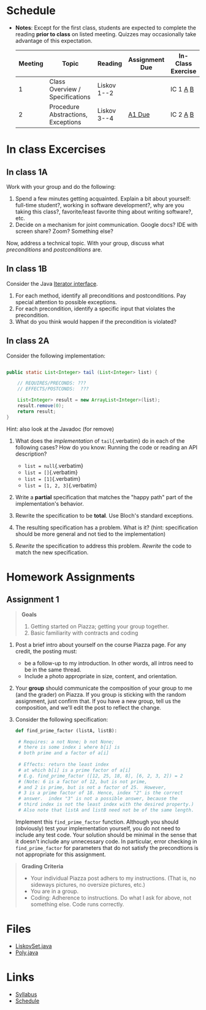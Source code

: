 # Schedule

-   **Notes**: Except for the first class, students are expected to
    complete the reading **prior to class** on listed meeting. Quizzes
    may occasionally take advantage of this expectation. 

    | Meeting | Topic                              | Reading     | Assignment Due          | In-Class Exercise                        |
    |---------|------------------------------------|-------------|-------------------------|------------------------------------------|
    | 1       | Class Overview / Specifications    | Liskov 1--2 |                         | IC 1 [A](#in-class-1a) [B](#in-class-1b) |
    | 2       | Procedure Abstractions, Exceptions | Liskov 3--4 | [A1 Due](#assignment-1) | IC 2 [A](#in-class-2a) [B](#in-class-2b) |


# In class Excercises

## In class 1A

Work with your group and do the following:

1.  Spend a few minutes getting acquainted. Explain a bit about
    yourself: full-time student?, working in software development?, why
    are you taking this class?, favorite/least favorite thing about
    writing software?, etc.
2.  Decide on a mechanism for joint communication. Google docs? IDE with
    screen share? Zoom? Something else?

Now, address a technical topic. With your group, discuss what
*preconditions* and *postconditions* are.

## In class 1B

Consider the Java [Iterator
interface](https://docs.oracle.com/javase/8/docs/api/java/util/Iterator.html).

1.  For each method, identify all preconditions and postconditions. Pay
    special attention to possible exceptions.
2.  For each precondition, identify a specific input that violates the
    precondition.
3.  What do you think would happen if the precondition is violated?

## In class 2A

Consider the following implementation:

``` java

public static List<Integer> tail (List<Integer> list) {

    // REQUIRES/PRECONDS: ???
    // EFFECTS/POSTCONDS:  ???

    List<Integer> result = new ArrayList<Integer>(list);
    result.remove(0);
    return result;
}
```

Hint: also look at the Javadoc (for remove)

1.  What does the *implementation* of `tail`{.verbatim} do in each of
    the following cases? How do you know: Running the code or reading an
    API description?

    -   `list = null`{.verbatim}
    -   `list = []`{.verbatim}
    -   `list = [1]`{.verbatim}
    -   `list = [1, 2, 3]`{.verbatim}

2.  Write a **partial** specification that matches the "happy path"
    part of the implementation's behavior.

3.  Rewrite the specification to be **total**. Use Bloch's standard
    exceptions.

4.  The resulting specification has a problem. What is it? (hint:
    specification should be more general and not tied to the
    implementation)

5.  *Rewrite* the specification to address this problem. *Rewrite* the
    code to match the new specification.

<!-- ## In class 2B -->

<!-- **Goal**: Understanding Contracts -->

<!-- Consider the 3 methods `hasNext`{.verbatim} , `next`{.verbatim}, and -->
<!-- `remove`{.verbatim} in the Java -->
<!-- [Iterator](https://docs.oracle.com/javase/7/docs/api/java/util/Iterator.html) -->
<!-- interface: -->

<!-- -   For each method, identify all preconditions and postconditions. -->
<!-- -   For each precondition, identify a specific input that violates the -->
<!--     precondition. -->
<!-- -   For each postcondition, identify an input specific to that -->
<!--     postcondition. -->

<!-- ## In class 3A -->

<!-- Consider a simple generic `Queue`{.verbatim} implementation. -->

<!-- ``` java -->

<!-- public class Queue <E> { -->

<!--     private List<E> elements; -->
<!--     private int size; -->

<!--     public Queue() { -->
<!--         this.elements = new ArrayList<E>(); -->
<!--         this.size = 0; -->
<!--     } -->

<!--     public void enQueue (E e) { -->
<!--         elements.add(e); -->
<!--         size++; -->
<!--     } -->

<!--     public E deQueue () { -->
<!--         if (size == 0) throw new IllegalStateException("Queue.deQueue"); -->
<!--         E result = elements.get(0); -->
<!--         elements.remove(0); -->
<!--         size--; -->
<!--         return result; -->
<!--     } -->

<!--     public boolean isEmpty() { -->
<!--         return size == 0; -->
<!--     } -->
<!-- } -->

<!-- ``` -->

<!-- 1.  Rewrite `Queue`{.verbatim} to be **immutable**. Keep the -->
<!--     representation variables `elements`{.verbatim} and -->
<!--     `size`{.verbatim}. -->
<!-- 2.  Do the right thing with `enQueue()`{.verbatim}. -->
<!-- 3.  Do the right thing with `deQueue()`{.verbatim}. -->

<!-- ## In class 3B -->

<!-- Consider Liskov's Poly example, where an abstract Poly is defined as -->
<!-- $c_0 + c_1x + c_2x^2 + \dots$, and is implemented with two variables: -->

<!-- ``` java -->
<!-- private int deg; -->
<!-- private int[] trms; -->
<!-- ``` -->

<!-- ``` text -->
<!-- Fill in example values that are mapped by the abstraction function. -->
<!-- Abstract Poly State: -->
<!-- What is a "state"? -->



<!-- AF -->
<!-- /|\ -->
<!-- | -->
<!-- | -->
<!-- | -->
<!-- |---------------------------------------------------------- -->
<!-- | -->
<!-- | -->
<!-- | -->
<!-- | -->






<!-- Representation State: (deg, trms) -->
<!-- ``` -->

<!-- 1.  Identify representation states that should not be mapped. -->
<!-- 2.  Try to capture these states with a rule (that is, a rep-invariant). -->
<!-- 3.  Devise a representation that is suitable for a mutable version of -->
<!--     Poly. -->
<!-- 4.  Develop a rep-invariant for that representation. -->

<!-- ## In class 4 -->

<!-- ``` java -->
<!-- // {N >= 0}   # P -->
<!-- i = 0; -->
<!-- while (i < N){ -->
<!--     i = i + 1; -->
<!-- } -->

<!-- //{i == N}  # Q -->
<!-- ``` -->

<!-- -   Identify the loop invariants for the loop in this program -->
<!-- -   Use a sufficiently strong invariant to prove the program is correct -->
<!-- -   Attemp to prove the program using an insufficiently strong -->
<!--     invariant, describe what happens and why. -->

<!-- ## In class 5A -->

<!-- Consider Liskov's immutable `Poly`{.verbatim} example, where an -->
<!-- abstract `Poly`{.verbatim} is defined as $c_0 + c_1x + c_2x^2 + \dots$, -->
<!-- and is implemented with one variable: -->

<!-- ``` java -->
<!-- private Map<Integer, Integer> map; -->
<!-- ``` -->

<!-- Fill in example values that are mapped by the abstraction function. -->

<!-- ``` text -->

<!-- Abstract State: Poly -->

<!-- AF -->
<!-- /|\ -->
<!-- | -->
<!-- | -->
<!-- | -->
<!-- |---------------------------------------------------------- -->
<!-- | -->
<!-- | -->
<!-- | -->
<!-- | -->



<!-- Representation State: map -->

<!-- ``` -->

<!-- 1.  Identify representation states that should not be mapped. -->
<!-- 2.  Try to capture these states with a rule (that is, a rep-invariant). -->
<!-- 3.  Consider implementing the `degree()`{.verbatim} method. What code -->
<!--     would do the job? What more specific type of map would make the -->
<!--     implementation simpler? -->

<!-- ## In class 5B -->

<!-- Consider the code: -->

<!-- ``` java -->

<!-- public class Members { -->
<!--     // Members is a mutable record of organization membership -->
<!--     // AF: Collect the list as a set -->
<!--     // rep-inv1: members != null -->
<!--     // rep-inv2: members != null && no duplicates in members -->
<!--     // for simplicity, assume null can be a member... -->

<!--     List<Person> members;   // the representation -->

<!--     //  Post: person becomes a member -->
<!--     public void join (Person person) { members.add   (person);} -->

<!--     //  Post: person is no longer a member -->
<!--     public void leave(Person person) { members.remove(person);} -->

<!-- ``` -->

<!-- 1.  Analyze these 4 questions for rep-inv 1. -->
<!--     1.  Does `join()`{.verbatim} maintain rep-inv? -->
<!--     2.  Does `join()`{.verbatim} satisfy contract? -->
<!--     3.  Does `leave()`{.verbatim} maintain rep-inv? -->
<!--     4.  Does `leave()`{.verbatim} satisfy contract? -->
<!-- 2.  Repeat for rep-inv 2. -->
<!-- 3.  Recode `join()`{.verbatim} to make the verification go through. -->
<!--     Which rep-invariant do you use? -->
<!-- 4.  Recode `leave()`{.verbatim} to make the verification go through. -->
<!--     Which rep-invariant do you use? -->

<!-- ## In class 6A -->

<!-- Consider the Java `Iterator<E>`{.verbatim} interface: -->

<!-- ``` java -->
<!-- public boolean hasNext(); -->
<!-- public E next() throws NoSuchElementException -->
<!--                        public void remove() throws IllegalStateException -->
<!-- ``` -->

<!-- 1.  What is the abstract state of an iterator without the -->
<!--     `remove()`{.verbatim} method? -->
<!-- 2.  Work through an example iterating over a list of strings: -->
<!--     `["bat", "cat", "dog"]`{.verbatim} -->
<!-- 3.  What is the abstract state of an iterator with a -->
<!--     `previous()`{.verbatim} method? -->
<!-- 4.  What is the abstract state of an iterator with the -->
<!--     `remove()`{.verbatim} method? -->

<!-- ## In class 6B -->

<!-- Consider the example in Bloch's Item 50 (3rd Edition): -->

<!-- ``` java -->

<!-- // Broken “immutable” time period class -->
<!-- public final class Period {               // Question 3 -->
<!--     private final Date start; -->
<!--     private final Date end; -->

<!--     /** -->
<!--      * @param start the beginning of the period -->
<!--      * @param end the end of the period; must not precede start -->
<!--      * @throws IAE if start is after end -->
<!--      * @throws NPE if start or end null -->
<!--      */ -->

<!--     public Period (Date start, Date end) { -->
<!--         if (start.compareTo(end) > 0) throw new IAE(); -->
<!--         this.start = start; this.end = end;  // Question 1 -->
<!--     } -->
<!--     public Date start() { return start;}    // Question 2 -->
<!--     public Date end()   { return end;}      // Question 2 -->
<!-- } -->
<!-- ``` -->

<!-- 1.  Write code that shows the problem the line marked // Question 1. -->

<!-- 2.  Write code that shows the problem the lines marked // Question 2. -->

<!-- 3.  Suppose that the class declaration were: -->

<!--     ``` java -->
<!--     public class Period { // Question 3 -->
<!--     ``` -->

<!--     -   Write code that shows the problem. -->

<!-- 4.  Bloch fixes the constructor as follows: -->

<!--     ``` java -->
<!--     public Period (Date start, Date end) { -->
<!--         this.start = new Date(start.getTime());  // Defensive copy -->
<!--         this.end   = new Date(end.getTime());    // Defensive copy -->

<!--         if (this.start.compareTo(end) > 0) throw new IAE(); -->
<!--     ``` -->

<!--     1.  Bloch states that `clone()`{.verbatim} would be inappropriate -->
<!--         for copying the dates. Write code that shows the problem. -->
<!--     2.  Bloch defers the exception check until the end, which seems to -->
<!--         violate normal practice. What's the problem with checking -->
<!--         early? -->

<!-- ## In class 7A -->

<!-- **Goal**: Understanding dynamic dispatching -->

<!-- Consider Liskov's `MaxIntSet`{.verbatim} example with explict -->
<!-- `repOk()`{.verbatim} calls: (Really, we'd need assertions on these -->
<!-- calls...) -->

<!-- ``` java -->

<!-- public class IntSet { -->
<!--     public void insert(int x) {...; repOk();} -->
<!--     public void remove(int x) {...; repOk();} -->
<!--     public boolean repOk() {...} -->
<!-- } -->
<!-- public class MaxIntSet extends IntSet { -->
<!--     public void insert(int x) {...; super.insert(x); repOk();} -->
<!--     public void remove(int x) {super.remove(x); ...; repOk();} -->
<!--     public boolean repOk() {super.repOk(); ...;} -->
<!-- } -->

<!-- MaxIntSet s = {3, 5}; s.remove(5);  // repOk()???? -->
<!-- ``` -->

<!-- 1.  What do the `"..."`{.verbatim} bits do? -->
<!-- 2.  How does the call work out? -->
<!-- 3.  What is the abstract state of a `MaxIntSet`{.verbatim}? There are -->
<!--     two options. What are they, and what are the consequences of each -->
<!--     choice? -->

<!-- ## In class 7B -->

<!-- Consider the following: -->

<!-- ``` java -->

<!-- class A: -->
<!--     public void reduce (Reducer x) -->
<!--         // Effects: if x is null throw NPE -->
<!--         // else if x is not appropriate for this throw IAE -->
<!--         // else reduce this by x -->

<!--         class B: -->
<!--         public void reduce (Reducer x) -->
<!--         // Requires: x is not null -->
<!--         // Effects: if x is not appropriate for this throw IAE -->
<!--         // else reduce this by x -->

<!--         class C: -->
<!--         public void reduce (Reducer x) -->
<!--         // Effects: if x is null return (normally) with no change to this -->
<!--         // else if x is not appropriate for this throw IAE -->
<!--         // else reduce this by x -->
<!-- ``` -->

<!-- Analyze the "methods rule" for `reduce()`{.verbatim} in each of these -->
<!-- cases: Note: Some analysis may not be necessary. If so, indicate that. -->

<!-- ``` text -->

<!-- B extends A. -->
<!-- Precondition Part: -->
<!-- Postcondition Part: -->
<!-- ----------------------------------- -->
<!-- C extends A. -->
<!-- Precondition Part: -->
<!-- Postcondition Part: -->
<!-- ----------------------------------- -->
<!-- A extends B. -->
<!-- Precondition Part: -->
<!-- Postcondition Part: -->
<!-- ----------------------------------- -->
<!-- C extends B. -->
<!-- Precondition Part: -->
<!-- Postcondition Part: -->
<!-- ----------------------------------- -->
<!-- A extends C. -->
<!-- Precondition Part: -->
<!-- Postcondition Part: -->
<!-- ----------------------------------- -->
<!-- ``` -->

<!-- ## In class 7C -->

<!-- Consider the following: -->

<!-- ``` java -->
<!-- public class Counter{   // Liskov 7.8 -->
<!--     public Counter()     //EFF: Makes this contain 0 -->
<!--         public int get()     //EFF: Returns the value of this -->
<!--         public void incr()   //MOD: this //EFF: makes this larger -->
<!--         } -->
<!-- public class Counter2 extends Counter { // Liskov 7.9 -->
<!--     public Counter2()         //EFF: Makes this contain 0 -->
<!--         public void incr()       // MOD: this //EFF: double this -->
<!--         } -->
<!-- public class Counter3 extends Counter {  // Liskov 7.10 -->
<!--     public Counter3(int n)   //EFF: Makes this contain n -->
<!--         public void incr(int n)  // MOD: this //EFF: if n>0 add n to this -->
<!--         } -->
<!-- ``` -->

<!-- 1.  Is there a constraint about negative/zero values for this? How do we -->
<!--     know? -->
<!-- 2.  What methods are in the `Counter2`{.verbatim} API? -->
<!-- 3.  Is `Counter2`{.verbatim} a valid subtype of Counter? -->
<!-- 4.  What methods are in the `Counter3`{.verbatim} API? -->

<!-- ## In class 8 -->

<!-- This is a recap exercise. -->

<!-- ``` java -->
<!-- public class BoundedQueue { -->
<!--     private Object rep[]; -->
<!--     private int front = 0; -->
<!--     private int back = -1; -->
<!--     private int size = 0; -->
<!--     private int count = 0; -->

<!--     public BoundedQueue(int size) { -->
<!--         if (size > 0) { -->
<!--             this.size = size; -->
<!--             rep = new Object[size]; -->
<!--             back = size - 1; -->
<!--         }  } -->

<!--     public boolean isEmpty() { return (count == 0); } -->
<!--     public boolean isFull() { return (count == size); } -->
<!--     public int getCount() { return count; } -->

<!--     public void put(Object e) { -->
<!--         if (e != null && !isFull()) { -->
<!--             back++; -->
<!--             if (back >= size) -->
<!--                 back = 0; -->
<!--             rep[back] = e; -->
<!--             count++; -->
<!--         } } -->

<!--     public Object get() { -->
<!--         Object result = null; -->
<!--         if (!isEmpty()) { -->
<!--             result = rep[front]; -->
<!--             rep[front] = null; -->
<!--             front++; -->
<!--             if (front >= size) -->
<!--                 front = 0; -->
<!--             count--; -->
<!--         } -->
<!--         return result; -->
<!--     } -->
<!--     @Override public String toString() { -->
<!--         String result = "front = " + front; -->
<!--         result += "; back = " + back; -->
<!--         result += "; size = " + size; -->
<!--         result += "; count = " + count; -->
<!--         result += "; rep = ["; -->
<!--         for (int i = 0; i < rep.length; i++) { -->
<!--             if (i < rep.length-1) -->
<!--                 result = result + rep[i] + ", "; -->
<!--             else -->
<!--                 result = result + rep[i]; -->
<!--         } -->
<!--         return result + "]"; -->
<!--     } -->
<!-- } -->

<!-- ``` -->

<!-- 1.  What is wrong with `toString()`{.verbatim}? What needs to be done to -->
<!--     fix it? Make it so. -->

<!-- 2.  Write some sample client code to exercise the data structure. -->
<!--     Include some non-happy-path cases. -->

<!-- 3.  Write contracts for each method (as written), including the -->
<!--     constructor. -->

<!-- 4.  Build a rep-invariant. Focus on the code in `get()`{.verbatim}. -->
<!--     There are also lots of constraints on the array indices; these are -->
<!--     quite tricky to get right. The constructor also introduces some -->
<!--     complexity. -->

<!-- 5.  Suppose we removed the line -->

<!--     ``` java -->
<!--     rep[front] = null; -->
<!--     ``` -->

<!--     from `get()`{.verbatim}. -->

<!--     1.  Informally, why is this wrong? -->
<!--     2.  Formally, where does the correctness proof break down? -->
<!--     3.  Could a client ever see the problem? -->

<!-- 6.  Now that we've done some AF/RI analysis, what changes make the -->
<!--     implementation better? btw - this is code straight out of a -->
<!--     textbook. -->

<!-- 7.  Could this data structure be made immutable? If so, what would -->
<!--     change in the contracts and method headers? What would likely change -->
<!--     in the implementation? -->

<!-- ## In class 9 -->

<!-- ``` java -->
<!-- public class Person { -->

<!--     public enum Sex { -->
<!--         MALE, FEMALE -->
<!--     } -->

<!--     String name; -->
<!--     Sex gender; -->
<!--     String emailAddress; -->

<!--     public int getAge() { -->
<!--         // ... -->
<!--     } -->

<!--     public void printPerson() { -->
<!--         // ... -->
<!--     } -->
<!-- } -->

<!-- ``` -->

<!-- Approach 1: Create Methods That Search for Members That Match One -->
<!-- Characteristic. -->

<!-- One simplistic approach is to create several methods; each method -->
<!-- searches for members that match one characteristic, such as gender or -->
<!-- age. **Create a method that prints members that are older than a -->
<!-- specified age**. -->

<!-- Limitation: This approach can potentially make your application brittle, -->
<!-- which is the likelihood of an application not working because of the -->
<!-- introduction of updates (such as newer data types). Suppose that you -->
<!-- upgrade your application and change the structure of the Person class -->
<!-- such that it contains different member variables; perhaps the class -->
<!-- records and measures ages with a different data type or algorithm. You -->
<!-- would have to rewrite a lot of your API to accommodate this change. In -->
<!-- addition, this approach is unnecessarily restrictive; what if you wanted -->
<!-- to print members younger than a certain age, for example? -->

<!-- Approach 2: Create More Generalized Search Methods. -->

<!-- Create a method is more generic than the one in the previous approach. -->
<!-- It prints members within a specified range of ages. -->

<!-- Limitation: What if you want to print members of a specified sex, or a -->
<!-- combination of a specified gender and age range? What if you decide to -->
<!-- change the Person class and add other attributes such as relationship -->
<!-- status or geographical location? Although this method is more generic, -->
<!-- trying to create a separate method for each possible search query can -->
<!-- still lead to brittle code. You can instead separate the code that -->
<!-- specifies the criteria for which you want to search in a different -->
<!-- class. -->

<!-- Approach 3: Specify Search Criteria Code in a Local Class -->

<!-- Instead of writing filtering functions, use a new interface and class -->
<!-- for each search you plan. Use the following filtering criteria for -->
<!-- example: filters members that are eligible for Selective Service in the -->
<!-- United States: those who are male and between the ages of 18 and 25: -->

<!-- Limtation: Although this approach is less brittle---you don't have to -->
<!-- rewrite methods if you change the structure of the Person---you still -->
<!-- have additional code: a new interface and a local class for each search -->
<!-- you plan to perform in your application. Because one of the class -->
<!-- implements an interface, you can use an anonymous class instead of a -->
<!-- local class and bypass the need to declare a new class for each search. -->

<!-- Approach 4: Specify Search Criteria Code in an Anonymous Class -->

<!-- Use an anonymous class to address the issue with Approach 3. -->

<!-- Limtation: This approach reduces the amount of code required because you -->
<!-- don't have to create a new class for each search that you want to -->
<!-- perform. However, the syntax of anonymous classes is bulky considering -->
<!-- that the CheckPerson interface contains only one method. In this case, -->
<!-- you can use a lambda expression instead of an anonymous class, as -->
<!-- described in the next section. -->

<!-- Approach 5: Specify Search Criteria Code with a Lambda Expression -->

<!-- Use lambda expression to address the limitation the previous approach. -->

<!-- ## In class 10A -->

<!-- Given the following variable declarations, independently consider the -->
<!-- given 6 sequences of Java instructions. -->

<!-- ``` java -->

<!-- String           string = "bat"; -->
<!-- Integer          x = 7; -->
<!-- Object[]         objects; -->
<!-- List             rawList; -->
<!-- List < Object >  objectList; -->
<!-- List < String >  stringList; -->

<!-- ``` -->

<!-- Identify any code that results in a compiler error or warning. Identify -->
<!-- any code that raises a runtime exception. Once a compiler error is -->
<!-- noted, you do not need to analyze the sequence further. -->

<!-- 1.  ``` java -->
<!--     objects = new String[1]; -->
<!--     objects[0] = string; -->
<!--     objects[0] = x; -->
<!--     ``` -->

<!-- 2.  ``` java -->
<!--     objects = new Object[1]; -->
<!--     objects[0] = string; -->
<!--     objects[0] = x; -->
<!--     ``` -->

<!-- 3.  ``` java -->
<!--     stringList = new ArrayList < String >(); -->
<!--     stringList.add(string) ; -->
<!--     ``` -->

<!-- 4.  ``` java -->
<!--     objectList = new ArrayList < String >(); -->
<!--     objectList.add(string) ; -->
<!--     ``` -->

<!-- 5.  ``` java -->
<!--     objectList = new ArrayList < Object >(); -->
<!--     objectList.add(string) ; -->
<!--     objectList.add(x) ; -->
<!--     ``` -->

<!-- 6.  ``` java -->
<!--     rawList = new ArrayList(); -->
<!--     rawList.add(string) ; -->
<!--     rawList.add(x) ; -->
<!--     ``` -->

<!-- ## In class 10B -->

<!-- ``` java -->
<!-- // Chooser - a class badly in need of generics! -->
<!-- // Bloch 3rd edition, Chapter 5, Item 28:  Prefer lists to arrays -->

<!-- public class Chooser { -->
<!--     private final Object[] choiceArray; -->

<!--     public Chooser (Collection choices) { -->
<!--         choiceArray = choices.toArray(); -->
<!--     } -->

<!--     public Object choose() { -->
<!--         Random rnd = ThreadLocalRandom.current(); -->
<!--         return choiceArray [rnd.nextInt(choiceArray.length)]; -->
<!--     } -->
<!-- } -->
<!-- ``` -->

<!-- -   First, simply generify by adding a type to the Chooser class. What -->
<!--     is the compiler error with this approach? -->
<!-- -   How can you turn the compiler error into a compiler warning? -->
<!-- -   Can this warning be suppressed? Should it? -->
<!-- -   How can you adopt Bloch's advice about arrays and lists to get a -->
<!--     typesafe Chooser class without doing anything else that is -->
<!--     complicated? -->
<!-- -   Add rep invariants and contracts (e.g., throw exceptions in unwanted -->
<!--     cases); check if code satisfies these; and if not modify code to -->
<!--     satisfy them. This question will take the most time! -->
<!-- -   Add a `addChoice`{.verbatim} method to the API and write appropriate -->
<!--     contracts for it -->

<!-- ## In class 10C -->

<!-- ``` java -->
<!-- public class BoundedQueue { -->

<!--     private Object rep[]; -->
<!--     protected int front = 0; -->
<!--     protected int back = -1; -->
<!--     private int size = 0; -->
<!--     protected int count = 0; -->

<!--     public BoundedQueue(int size) { -->
<!--         if (size > 0) { -->
<!--             this.size = size; -->
<!--             rep = new Object[size]; -->
<!--             back = size - 1; -->
<!--         }  } -->

<!--     public boolean isEmpty() { return (count == 0); } -->

<!--     public boolean isFull() { return (count == size); } -->

<!--     public int getCount() { return count; } -->

<!--     public void put(Object e) { -->
<!--         if (e != null && !isFull()) { -->
<!--             back++; -->
<!--             if (back >= size) -->
<!--                 back = 0; -->
<!--             rep[back] = e; -->
<!--             count++; -->
<!--         }  } -->

<!--     public Object get() { -->
<!--         Object result = null; -->
<!--         if (!isEmpty()) { -->
<!--             result = rep[front]; -->
<!--             rep[front] = null; -->
<!--             front++; -->
<!--             if (front >= size) -->
<!--                 front = 0; -->
<!--             count--; -->
<!--         } -->
<!--         return result; -->
<!--     } -->
<!-- } -->

<!-- ``` -->

<!-- **Generify**! -->

<!-- -   Can you add a `putAll()` method? A `getAll()` method? -->
<!-- -   Recall that we used this same example in in-class 6 as a vehicle for -->
<!--     applying Liskov's ideas to make code easier to understand. -->

<!-- ## In class 11A -->

<!-- Consider Bloch's `Point/ColorPoint`{.verbatim} example. For today, -->
<!-- ignore the `hashCode()`{.verbatim} issue. -->

<!-- ``` java -->

<!-- public class Point {  // routine code -->
<!--     private int x; private int y; -->
<!--     ... -->
<!--         @Override public boolean equals(Object obj) {  // Standard recipe -->
<!--         if (!(obj instanceof Point)) return false; -->

<!--         Point p = (Point) obj; -->
<!--         return p.x == x && p.y == y; -->
<!--     } -->
<!-- } -->

<!-- public class ColorPoint extends Point {  // First attempt: Standard recipe -->
<!--     private COLOR color; -->
<!--     ... -->
<!--         @Override public boolean equals(Object obj) { -->
<!--         if (!(obj instanceof ColorPoint)) return false; -->

<!--         ColorPoint cp = (ColorPoint) obj; -->
<!--         return super.equals(obj) && cp.color == color; -->
<!--     } -->
<!-- } -->

<!-- public class ColorPoint extends Point {  // Second attempt: DON'T DO THIS! -->
<!--     private COLOR color; -->
<!--     ... -->
<!--         @Override public boolean equals(Object obj) { -->
<!--         if (!(o instance of Point)) return false; -->

<!--         // If obj is a normal Point, be colorblind -->
<!--         if (!(obj instanceof ColorPoint)) return obj.equals(this); -->

<!--         ColorPoint cp = (ColorPoint) obj; -->
<!--         return super.equals(obj) && cp.color == color; -->
<!--     } -->
<!-- } -->
<!-- ``` -->

<!-- 1.  What is the `equals()`{.verbatim} contract? What is the standard -->
<!--     recipe? -->

<!-- 2.  Why does Bloch use the `instanceof`{.verbatim} operator in the -->
<!--     standard recipe? -->

<!-- 3.  Write client code that shows a contract problem with the first -->
<!--     attempt at `ColorPoint`{.verbatim} (i.e., what contract does it -->
<!--     break?) -->

<!-- 4.  Write client code that shows a contract problem with the second -->
<!--     attempt at `ColorPoint`{.verbatim} (i.e., what contract does it -->
<!--     break?). -->

<!-- 5.  Some authors recommend solving this problem by using a different -->
<!--     standard recipe for `equals()`{.verbatim}. -->

<!--     -   What's the key difference? -->

<!--     -   Which approach do you want in the following code: -->

<!--         ``` java -->
<!--         public class CounterPoint extends Point -->
<!--                                           private static final AtomicInteger counter = -->
<!--                                           new AtomicInteger(); -->

<!--         public CounterPoint(int x, int y) { -->
<!--             super (x, y); -->
<!--             counter.incrementAndGet(); -->
<!--         } -->
<!--         public int numberCreated() { return counter.get(); } -->

<!--         @Override public boolean equals (Object obj) { ??? } -->
<!--         } -->


<!--         // Client code: -->

<!--         Point p = PointFactory.getPoint();   // either a Point or a CounterPoint -->
<!--         Set<Point> importantPoints =   // a set of important points -->
<!--             boolean b = PointUtilities.isImportant(p);  // value? -->

<!--         ``` -->

<!-- ## In class 11B -->

<!-- Consider a variation of Liskov's `IntSet`{.verbatim} example (Figure -->
<!-- 5.10, page 97) -->

<!-- ``` java -->

<!-- public class IntSet implements Cloneable { -->
<!--     private List<Integer> els; -->
<!--     public IntSet () { els = new ArrayList<Integer>(); } -->
<!--     ... -->
<!--         @Override -->
<!--         public boolean equals(Object obj) { -->
<!--         if (!(obj instanceof IntSet)) return false; -->

<!--         IntSet s = (IntSet) obj; -->
<!--         return ??? -->
<!--             } -->

<!--     @Override -->
<!--     public int hashCode() { -->
<!--         // see below -->
<!--     } -->

<!--     // adding a private constructor -->
<!--     private IntSet (List<Integer> list) { els = list; } -->

<!--     @Override -->
<!--     public IntSet clone() { -->
<!--         return new IntSet ( new ArrayList<Integer>(els)); -->
<!--     } -->

<!-- } -->
<!-- ``` -->

<!-- 1.  How should the `equals()`{.verbatim} method be completed? -->

<!-- 2.  Analyze the following ways to implement `hashCode()`{.verbatim}? If -->
<!--     there is a problem, give a test case that shows the problem. -->

<!--     1.  not overridden at all -->

<!--     2.  return 42; -->

<!--     3.  return `els.hashCode()`{.verbatim}; -->

<!--     4.  `int sum = 0; for (Integer i : els) sum += i.hashCode(); return sum;` -->

<!-- 3.  What's the problem with `clone()`{.verbatim} here (something with -->
<!--     subtyping)? Give a test case that shows the problem. -->

<!-- 4.  Fix `clone()`{.verbatim} in two very different ways. -->

<!-- ## In class 12A -->

<!-- Consider Bloch's `InstrumentedHashSet`, `InstrumentedSet`, and -->
<!-- `ForwardingSet` examples: -->

<!-- ``` java -->
<!-- public class InstrumentedHashSet<E> extends HashSet<E>{ -->
<!--     private int addCount = 0; -->
<!--     public InstrumentedHashSet() {} -->

<!--     @Override public boolean add(E e){ -->
<!--         addCount++; -->
<!--         return super.add(e); -->
<!--     } -->
<!--     @Override public boolean addAll(Collection<? extends E> c){ -->
<!--         // What to do with addCount? -->
<!--         return super.addAll(c); -->
<!--     } -->
<!--     public int getAddCount(){ return addCount; } -->
<!-- } -->

<!-- public class InstrumentedSet<E> extends ForwardingSet<E>{ -->
<!--     private int addCount = 0; -->

<!--     public InstrumentedSet(Set<E> s){ super(s); } -->
<!--     @Override public boolean add(E e){ addCount++; return super.add(e); } -->
<!--     public int getAddCount(){ return addCount; } -->
<!-- } -->

<!-- public class ForwardingSet<E> implements Set<E> { -->
<!--     private final Set<E> s; -->

<!--     public ForwardingSet(Set<E> s){ this.s = s; } -->
<!--     public           boolean add(E e)        { return s.add(e);     } -->
<!--     public           boolean remove(Object o){ return s.remove(o);  } -->
<!--     @Override public boolean equals(Object o){ return s.equals(o);  } -->
<!--     @Override public int     hashCode()      { return s.hashCode(); } -->
<!--     @Override public String  toString()      { return s.toString(); } -->
<!--     // Other forwarded methods from Set interface omitted -->
<!-- } -->
<!-- ``` -->

<!-- Consider also the following client code: -->

<!-- ``` java -->
<!-- Set<String> r = new HashSet<String>(); -->
<!-- r.add("ant"); r.add("bee"); -->

<!-- Set<String> sh = new InstrumentedHashSet<String>(); -->
<!-- sh.addAll(r); -->

<!-- Set<String> s =  new InstrumentedSet<String>(r); -->
<!-- s.add("ant"); s.add("cat"); -->

<!-- Set<String> t = new InstrumentedSet<String>(s); -->
<!-- t.add("dog"); -->

<!-- r.remove("bee"); -->
<!-- s.remove("ant"); -->
<!-- ``` -->

<!-- 1.  How do you think the `addCount` variable should be updated in the -->
<!--     `addAll()` method in `InstrumentedHashSet`? -->
<!--     1.  Why is this a hard question? -->
<!--     2.  What does the answer say about inheritance? -->
<!--     3.  Does `equals()`{.verbatim} behave correctly in -->
<!--         `InstrumentedHashSet?`{.verbatim} -->
<!-- 2.  Given your previous answer, what is the value of -->
<!--     `sh.addCount`{.verbatim} at the end of the computation? -->
<!-- 3.  Consider the `InstrumentedSet`{.verbatim} solution. Besides being -->
<!--     correct (always a plus!) why is it more general than the -->
<!--     `InstrumentedHashSet`{.verbatim} solution? -->
<!-- 4.  At the end of the computation, what are the values of: -->
<!--     `r`{.verbatim}, `s`{.verbatim}, and `t`{.verbatim}? -->
<!-- 5.  What would a call to `s.getAddCount()`{.verbatim} return at the end -->
<!--     of the computation? -->
<!-- 6.  At the end of the computation, what are the values of: -->
<!--     `r.equals(s)`{.verbatim}, `s.equals(t)`{.verbatim}, and -->
<!--     `t.equals(s)`{.verbatim}? -->
<!--     -   Are there any problems with the `equals()`{.verbatim} contract? -->

<!-- **Note**: There is a lot going on in this example. I highly recommend -->
<!-- that you play with the code until you understand it. -->

<!-- ## In class 12B -->

<!-- ``` java -->
<!-- public class Super { -->
<!--     public Super() { -->
<!--         overrideMe(); -->
<!--     } -->

<!--     public void overrideMe () { -->
<!--     } -->
<!-- } -->
<!-- public final class Sub extends Super { -->

<!--     private final Date date;  // filled in by constructor -->

<!--     public Sub() { -->
<!--         date = new Date(); -->
<!--     } -->
<!--     @Override public void overrideMe () { -->
<!--         System.out.println(date); -->
<!--     } -->

<!--     public static void main (String[] args) { -->
<!--         Sub sub = new Sub(); -->
<!--         sub.overrideMe(); -->
<!--     } -->
<!-- } -->
<!-- ``` -->

<!-- 1.  What is the pattern, and how common is it? -->
<!-- 2.  What does the main method do, and why? -->
<!-- 3.  Which of Bloch's rules does this example break? -->
<!-- 4.  What does this example mean for `Cloneable`{.verbatim} interface and -->
<!--     the `clone()`{.verbatim} method? -->
<!-- 5.  What does this example mean for `Serializable`{.verbatim} interface -->
<!--     and the `readObject()`{.verbatim} method? -->
<!-- 6.  To what extent does this rule generalize to producer methods? -->

<!-- ## In class 12C -->

<!-- Consider a mutable complex number class: -->

<!-- ``` java -->
<!-- public class MComplex { -->
<!--     double re; protected double im; -->

<!--     public MComplex (double re, double im) { this.re = re; this.im = im; } -->

<!--     public double getReal()      { return re; } -->
<!--     public double getImaginary() { return im; } -->

<!--     public void setReal(double re)      { this.re = re; } -->
<!--     public void setImaginary(double im) { this.im = im; } -->

<!--     public void add (MComplex c) { re += c.re; im += c.im; } -->

<!--     public void subtract (MComplex c) { re -= c.re; im -= c.im; } -->

<!--     public void multiply (MComplex c) { -->
<!--         double r = re * c.re - im * c.im; -->
<!--         double i = re * c.im + im * c.re; -->
<!--         re = r; im = i; -->
<!--     } -->

<!--     public void divide (MComplex c) { -->
<!--         double den = c.re * c.re + c.im * c.im; -->
<!--         double r = (re * c.re - im * c.im) / den; -->
<!--         double i = (re * c.im + im * c.re) / den; -->
<!--         re = r; im = i; -->
<!--     } -->

<!--     @Override public boolean equals (Object o) { -->
<!--         if (o == this)               return true; -->
<!--         if (!(o instanceof MComplex)) return false; -->
<!--         MComplex c = (MComplex) o; -->

<!--         // See Bloch page 43 to find out why to use compare() instead of == -->
<!--         return Double.compare(re, c.re) == 0 && -->
<!--             Double.compare(im, c.im) == 0; -->
<!--     } -->

<!--     @Override public int hashCode () { -->
<!--         int result = 17 + hashDouble(re); -->
<!--         result = 31 * result + hashDouble(im); -->
<!--         return result; -->
<!--     } -->

<!--     private int hashDouble (double val) { -->
<!--         long longBits = Double.doubleToLongBits(val); -->
<!--         return (int) (longBits ^ (longBits >>>32)); -->
<!--     } -->

<!--     @Override public String toString() { return "(" + re + " + " + im + "i)"; } -->
<!-- } -->

<!-- ``` -->

<!-- Before we get to immutability, consider the method contracts. Where do -->
<!-- the various contracts "come from", and is there anything in the -->
<!-- (missing) JavaDoc that might require a bit of research? -->

<!-- Apply each of Bloch's 5 rules for making a class immutable: -->

<!-- 1.  Don't provide any methods that modify the object's state. How do -->
<!--     you handle the mutators? -->
<!-- 2.  Ensure that no methods can be overridden. -->
<!--     -   Why is this a problem? Show me! -->
<!--     -   Fix the problem: -->
<!--         -   Change the class declaration, or -->
<!--         -   Change the method declarations, or -->
<!--         -   Change the constructor visibility. -->
<!-- 3.  Make all fields final. -->
<!-- 4.  Make all fields private. -->
<!--     -   Is there a significant difference in visibility between re and -->
<!--         im? -->
<!-- 5.  Ensure exclusive access to any mutable components. -->

<!-- ## In class 13 -->

<!-- This is a JUnit theory exercise. -->

<!-- 1.  Write a JUnit theory that captures the symmetry property of the -->
<!--     `equals()`{.verbatim} method. -->
<!--     1.  Create `@DataPoints`{.verbatim} from Bloch's -->
<!--         `Point`{.verbatim}, `ColorPoint`{.verbatim} classes. So that -->
<!--         we're all on the same page, create 1 `null`{.verbatim} -->
<!--         reference, 1 `Point`{.verbatim} object and 2 -->
<!--         `ColorPoint`{.verbatim} objects. -->
<!--     2.  Given this set of data points: -->
<!--         -   How many combinations are considered by the theory? -->
<!--         -   How many combinations make it past the preconditions of the -->
<!--             theory? -->
<!--         -   How many combinations make it to the postcondition of the -->
<!--             theory? -->
<!-- 2.  Repeat the exercise for the transitive property for -->
<!--     `equals()`{.verbatim}. -->
<!-- 3.  Recall the `equals()`{.verbatim} and `hashCode()`{.verbatim} -->
<!--     discussion in Bloch. Write a JUnit theory that encodes the -->
<!--     consistency property between `equals()`{.verbatim} and -->
<!--     `hashCode()`{.verbatim}. -->

<!-- ## In class 14A -->

<!-- Consider the following (bad) Java, implementing the "C style" enum -->
<!-- pattern: -->

<!-- ``` java -->
<!-- public class Coins { -->
<!--     public static final int PENNY = 1; -->
<!--     public static final int NICKLE = 5; -->
<!--     public static final int DIME = 10; -->
<!--     public static final int QUARTER = 25; -->
<!-- } -->

<!-- ``` -->

<!-- 1.  Give example code that illustrates a type safety problem with -->
<!--     `Coins`{.verbatim}. Work through a range of expressions from -->
<!--     "probably ok" to "clearly wrong". -->
<!-- 2.  What code would you need to turn a nickel into a string? Explain how -->
<!--     this could go wrong at runtime. -->
<!-- 3.  What code would you need to iterate through the coins? -->
<!-- 4.  Would extensions to this particular enum be likely to require -->
<!--     recompilation of client code? Explain. -->
<!-- 5.  Write a decent Java Enum for coins. -->
<!-- 6.  Turn a nickle into a string. -->
<!-- 7.  Iterate though the coins. -->

<!-- Consider Bloch's example: -->

<!-- ``` java -->
<!-- // Abuse of ordinal to derive an associated value – DON’T DO THIS -->
<!-- public enum Ensemble { -->
<!--     SOLO,   DUET,   TRIO,  QUARTET, QUINTET,  -->
<!--     SEXTET, SEPTET, OCTET, NONET,   DECTET; -->

<!--     public int numberOfMusicians() { return ordinal() + 1; } -->
<!-- } -->
<!-- ``` -->

<!-- Explain why it's wrong, fix it, and add another enum with an -->
<!-- overlapping number of musicians. -->

<!-- ## In class 14B -->

<!-- This is a recap exercise based on the map-based implementation of -->
<!-- Liskov's polynomial example: [MapPoly](./files/MapPoly.java) -->

<!-- 1.  How are the following polynomials represented? -->

<!--     -   $0$ -->
<!--     -   $3-7x^4$ -->

<!-- 2.  Bloch would not accept that the `MapPoly` class is immutable. Why -->
<!--     not? Show how it would be possible to provide mutable behavior with -->
<!--     the class if Bloch's problem isn't fixed. Fix the problem, and -->
<!--     implement any other changes Bloch suggests, even if they don't -->
<!--     compromise immutability in this particular example. -->

<!-- 3.  Write a reasonable rep-invariant for `MapPoly`. -->

<!-- 4.  Provide reasonable implementations of `equals()` and `hashCode()`. -->
<!--     Explain why you believe your implemetations are appropriate. -->

<!-- 5.  As written, the **contract** for the `coeff()` method is -->
<!--     inconsistent with other contracts in the class. -->

<!--     -   What is the inconsistency with the contract? -->
<!--     -   Fix the inconsistency with the contract. -->
<!--     -   Fix the code to match the revised contract. -->

<!-- 6.  Argue that the implementation of the `coeff()` method is correct -->
<!--     (with respect to your repaired contract, of course.) -->

<!-- 7.  Consider implementing `Cloneable` for this class. Decide whether -->
<!--     Bloch would think this is a good idea and provide justification for -->
<!--     your answer. Note: You don't have to actually implement anything -->
<!--     for this question. -->

<!-- 8.  See if you can come up with a theory about `Polys` and implement it -->
<!--     in JUnit. (`Polys` are math objects, so there should be properties -->
<!--     that you can specified as theories to test!) Here's a suggestion: -->
<!--     Think about the relationship between the degrees of two Polys being -->
<!--     multiplied and the resulting degree. -->

<!-- ## In class 15 -->

<!-- How well are you prepared for the final? This exercise should help you -->
<!-- find out. Piazza discussions encouraged! -->

<!-- ``` java -->

<!-- public class Stack { -->
<!--     private Object[] elements; private int size = 0; -->

<!--     public Stack() { this.elements = new Object[0]; } -->

<!--     public void push (Object e) { -->
<!--         if (e == null) throw new NullPointerException("Stack.push"); -->
<!--         ensureCapacity(); elements[size++] = e;   -->
<!--     } -->

<!--     public void pushAll (Object[] collection) { for (Object obj: collection) { push(obj); } } -->

<!--     public Object pop () { -->
<!--         if (size == 0) throw new IllegalStateException("Stack.pop"); -->
<!--         Object result = elements[--size]; -->
<!--         elements[size] = null; -->
<!--         return result; -->
<!--     } -->

<!--     @Override public String toString() { -->
<!--         String result = "size = " + size; -->
<!--         result += "; elements = ["; -->
<!--         for (int i = 0; i < elements.length; i++) { -->
<!--             if (i < elements.length-1) -->
<!--                 result = result + elements[i] + ", "; -->
<!--             else -->
<!--                 result = result + elements[i]; -->
<!--         } -->
<!--         return result + "]"; -->
<!--     } -->
<!-- } -->


<!-- ``` -->

<!-- 1.  Write a contract for `push(Object e)`{.verbatim}. -->
<!-- 2.  What is wrong with `toString()?`{.verbatim} Fix it. -->
<!-- 3.  What rep-invariant is likely broken? Fix it. This includes writing a -->
<!--     suitable rep-invariant. -->
<!-- 4.  How would Bloch's Item 25: *Prefer Lists to Arrays* apply here? -->
<!--     Would it make the rep-invariant simpler? -->
<!-- 5.  How would you argue that that `pop()`{.verbatim} is correct (or -->
<!--     not)? -->
<!-- 6.  What is the problem with `pushAll()`{.verbatim} ? why a contract for -->
<!--     it. What would Bloch suggest as an alternative? -->
<!-- 7.  Override `equals()`{.verbatim} (for both cases when elements is -->
<!--     Array and ArrayList). What else do you have to do? Do that too. -->

# Homework Assignments

## Assignment 1

> **Goals**
>  1.  Getting started on Piazza; getting your group together.
>  1.  Basic familiarity with contracts and coding

1.  Post a brief intro about yourself on the course Piazza page. For any
    credit, the posting must:
    -   be a follow-up to my introduction. In other words, all intros
        need to be in the same thread.
    -   Include a photo appropriate in size, content, and orientation.

2.  Your **group** should communicate the composition of your group to
    me (and the grader) on Piazza. If you group is sticking with the
    random assignment, just confirm that. If you have a new group, tell
    us the composition, and we'll edit the post to reflect the change.

3.  Consider the following specification:

    ``` Python
    def find_prime_factor (listA, listB):
    
     # Requires: a not None; b not None;
     # there is some index i where b[i] is 
     # both prime and a factor of a[i]
     
     # Effects: return the least index
     # at which b[i] is a prime factor of a[i]
     # E.g. find_prime_factor ([12, 25, 18, 8], [6, 2, 3, 2]) = 2
     # (Note: 6 is a factor of 12, but is not prime,
     # and 2 is prime, but is not a factor of 25.  However,
     # 3 is a prime factor of 18. Hence, index "2" is the correct
     # answer.  index "3" is not a possible answer, because the
     # third index is not the least index with the desired property.)
     # Also note that listA and listB need not be of the same length.
    ```

    Implement this `find_prime_factor` function. Although you should (obviously) test  your implementation yourself, you do not need to include any test code. Your solution should be minimal in the sense that it doesn't include any unnecessary code.  In particular, error checking in `find_prime_factor` for parameters that do not satisfy the precondtions is not appropriate  for this assignment.

> **Grading Criteria**
> -   Your individual Piazza post adhers to my instructions. (That is, no  sideways pictures, no oversize pictures, etc.)
> -  You are in a group.
> -  Coding: Adherence to instructions. Do what I ask for above, not  something else. Code runs correctly.

<!-- ## Assignment 2 -->

<!-- ### Goals: Contracts -->

<!-- For the second assignment, you'll build a *very* small piece of Java -->
<!-- for a contract with preconditions, transform the contract so that all -->
<!-- preconditions become postconditions (i.e., make it a *total* contract), -->
<!-- and then re-implement appropriately. -->

<!-- -   Consider a method that calculates the number of months needed to pay -->
<!--     off a loan of a given size at a fixed *annual* interest rate and a -->
<!--     fixed *monthly* payment. For instance, a \$100,000 loan at an 8% -->
<!--     annual rate would take 166 months to discharge at a monthly payment -->
<!--     of \$1,000, and 141 months to discharge at a monthly payment of -->
<!--     \$1,100. (In both of these cases, the final payment is smaller than -->
<!--     the others; I rounded 165.34 up to 166 and 140.20 up to 141.) -->
<!--     Continuing the example, the loan would never be paid off at a -->
<!--     monthly payment of \$100, since the principal would grow rather than -->
<!--     shrink. -->

<!-- Define a Java class called `Loan`. In that class, write a -->
<!-- method that satisfies the following specification: -->

<!-- ``` java -->
<!-- /* -->
<!--   @param principal:  Amount of the initial principal -->
<!--   @param rate:       Annual interest rate  (8% rate expressed as rate = 0.08) -->
<!--   @param payment:    Amount of the monthly payment -->
<!-- */ -->
<!-- public static int months (int principal, double rate, int payment) -->
<!-- // Requires: principal, rate, and payment all positive and payment is sufficiently large to drive the principal to zero. -->
<!-- // Effects:  return the number of months required to pay off the principal -->
<!-- ``` -->

<!-- Note that the precondition is quite strong, which makes implementing the -->
<!-- method easy. You should use double precision arithmetic internally, but -->
<!-- the final result is an integer, not a floating point value. The key step -->
<!-- in your calculation is to change the principal on each iteration with -->
<!-- the following formula (which amounts to monthly compounding): -->

<!-- ``` java -->
<!-- newPrincipal = oldPrincipal * (1 + monthlyInterestRate) - payment; -->
<!-- ``` -->

<!-- The variable names here are explanatory, not required. You may want to -->
<!-- use different variables, which is fine. -->

<!-- **To make sure you understand the point about preconditions, your code -->
<!-- is required to be minimal. Specifically, if it possible to delete parts -->
<!-- of your implementation and still have it satisfy the requirements, -->
<!-- you'll earn less than full credit.** -->

<!-- -   Now modify `months` so that it handles **all** of its -->
<!--     preconditions with exceptions. Use the standard exceptions -->
<!--     recommended by Bloch. Document this with a revised contract. You can -->
<!--     use JavaDoc or you can simply identify the postconditions. -->

<!-- ### Grading Criteria -->

<!-- -   Adherence to instructions. -->
<!-- -   Minimal implementation. -->
<!-- -   Preconditions are correctly converted to exceptions. -->
<!-- -   Syntax: Java compiles and runs. -->

<!-- ## Assignment 3 -->

<!-- ### Goals: Data Abstraction / Mutability -->

<!-- Rewrite [MapPoly](./files/MapPoly.java), my map-based version Liskov's -->
<!-- Poly so that it is *mutable*. Keep the same representation. -->

<!-- Rewrite the overview, the method signatures, the method specifications, -->
<!-- and the methods themselves. You do not need to rewrite the abstraction -->
<!-- function and representation invariant for this exercise. -->

<!-- Turn in a **story**. This means that it is possible to grade your -->
<!-- assignment simply by reading it, as if it were part of a textbook. In -->
<!-- particular, every place you make a decision to change something in the -->
<!-- code (or not), you should have a description of what you did (or didn't -->
<!-- do) and why you did (or didn't do) it. -->

<!-- Remember that part of your group is responsible for synthesizing a -->
<!-- solution, and part of your group is responsible for checking the result. -->

<!-- ### Grading Criteria -->

<!-- -   Correct transformation of Poly -->
<!-- -   Clarity of your story. -->
<!-- -   Reasonable division of synthesis vs. checking. -->

<!-- ## Assignment 4 -->

<!-- ### Goals: Understanding Program Verification through Hoare Logic -->

<!-- Do the [in-class exercise](#ic4) with your group and submit it on BB. -->
<!-- More specifically, you will do the below two tasks: -->

<!-- 1.  Prove the program using the following the loop invariant: `i <= N`. -->
<!--     1.  Clearly reason why this is a loop invariant -->
<!--     2.  Compute the weakest precondition `wp` of the program -->
<!--         wrt the post conditiong `Q` -->
<!--     3.  Compute the verification condition -->
<!--         `vc (P => wp(..))`, and -->
<!--     4.  Analyze the `vc` to dertermine whether the program is -->
<!--         proved or not -->
<!-- 2.  Repeat the above task a different loop invariant: `N >= 0` -->

<!-- ### Grading Criteria -->

<!-- -   Correctness of solution -->

<!-- Note: If your group had trouble with the assignment, feel free to appeal -->
<!-- to your classmates to post a sample solution on Piazza. -->

<!-- ## Assignment 5 -->

<!-- ### Goals: Rep-Invariants, contracts, tests -->

<!-- Revisit the mutable Poly example from [assignment 3](#a3). That is, use -->
<!-- the one based on a map, not an array. -->

<!-- 1.  Implement `repOk()`. -->
<!-- 2.  Introduce a fault (i.e. "bug") that breaks the rep-invariant. Try -->
<!--     to do this with a small (conceptual) change to the code. Show that -->
<!--     the rep-invariant is broken with a JUnit test. -->
<!-- 3.  Analyzed your bug with respect to the various contracts/methods in -->
<!--     Poly. Are all/some/none of the contracts violated? -->
<!-- 4.  Do you think your fault is realistic? Why or why not? -->

<!-- As in assignment 3, your deliverable is a **story**, with exactly the -->
<!-- same rationale. Take screenshots (e.g. of failing JUnit tests) as -->
<!-- necessary to make your case. -->

<!-- ### Grading Criteria -->

<!-- -   Correctness of solution -->
<!-- -   Clarity of story -->

<!-- Note: If your group had trouble with the previous assignment, feel free -->
<!-- to appeal to your classmates to post a sample solution on Piazza. -->

<!-- ## Assignment 6 -->

<!-- ### Goals: Immutablity via Bloch Item 50 -->

<!-- Revisit the [Period example](#ic6B). -->

<!-- Implement a satisfying solution to question 3. That is, you should not -->
<!-- only break the immutability of the `Period` class by writing -->
<!-- a suitable sublcass, but you should also develop a plausible case where -->
<!-- a client ends up "in trouble" due to the loss of immutability. -->

<!-- Turn in a **story**. -->

<!-- ### Grading Criteria -->

<!-- Grading is in part the technical aspect of breaking immutability, and in -->
<!-- part that your client case is plausible. -->

<!-- ## Assignment 7 -->

<!-- ### Goals: Type Abstraction -->

<!-- Consider the following `Market` class. -->

<!-- ``` java -->

<!-- class Market { -->
<!--     private Set<Item> wanted;           // items for which prices are of interest -->
<!--     private Bag<Item, Money> offers;    // offers to sell items at specific prices -->
<!--     // Note:  Bag isn't a Java data type.  Here, the bag entries are pairs. -->

<!--     public void offer (Item item, Money price) -->
<!--     // Requires: item is an element of wanted -->
<!--     // Effects:  add (item, price) to offers -->

<!--         public Money buy(Item item) -->
<!--     // Requires: item is an element of the domain of offers -->
<!--     // Effects: choose and remove some (arbitrary) pair (item, price) from -->
<!--     //          offers and return the chosen price -->
<!--         } -->

<!-- ``` -->

<!-- 1.  Suppose that offers are only accepted if they are lower than -->
<!--     previous offers. -->

<!--     ``` java -->
<!--     class Low_Bid_Market extends Market { -->
<!--         public void offer (Item item, Money price) -->
<!--         // Requires: item is an element of wanted -->
<!--         // Effects:  if (item, price) is not cheaper than any existing pair -->
<!--         //           (item, existing_price) in offers do nothing -->
<!--         //           else add (item, price) to offers -->

<!--     ``` -->

<!--     Is `Low_Bid_Market` a valid subtype of -->
<!--     `Market`? Appeal to the methods rule to back up your -->
<!--     answer. -->

<!-- 2.  Suppose that the `buy()` method always chooses the lowest -->
<!--     price on an item. -->

<!--     ``` java -->
<!--     class Low_Offer_Market extends Market { -->
<!--         public Money buy(Item item) -->
<!--         // Requires: item is an element the domain of offers -->
<!--         // Effects: choose and remove pair (item, price) with the  -->
<!--         //          lowest price from offers and return the chosen price -->
<!--     ``` -->

<!--     Is `Low_Offer_Market` a valid subtype of -->
<!--     `Market`? Appeal to the methods rule to back up your -->
<!--     answer. -->

<!-- ### Grading Criteria -->

<!-- This is purely a "paper and pencil" exercise. No code is required. -->
<!-- Write your answer so that it is easily understandable by someone with -->
<!-- only a passing knowledge of Liskov's rules for subtypes. -->

<!-- ## Assignment 8 -->

<!-- ### Goals: Polymorphic Abstraction. -->

<!-- A `Comparator` based on absolute values is problematic. Code -->
<!-- up the comparator and then write client code that illustrates the -->
<!-- problem. Use a *lambda function* to implement the comparator. Explain -->
<!-- what is wrong in a brief summary statement. Your explanation of the -->
<!-- problem must be phrased in terms of a violation of the contract for -->
<!-- `Comparator`. -->

<!-- To emphasize that this contract problem is real, your code should create -->
<!-- two Java sets, one a `HashSet`, and the other a -->
<!-- `TreeSet`. The `TreeSet` should order items with -->
<!-- your absolute value comparator. Your example should add the same -->
<!-- integers to both sets, yet still end up with sets that are different. -->
<!-- Your summary statement should explain why. -->

<!-- ### Grading Criteria -->

<!-- As for other recent assignments, your deliverable is a clear, concise -->
<!-- story that demonstrates completion of the assignment. -->

<!-- ## Assignment 9 -->

<!-- ### Goals: Generics -->

<!-- Consider the [BoundedQueue](./files/BoundedQueue.java) example from the -->
<!-- in-class exercise given [#ic10C](#ic10C). -->

<!-- Complete the generic part of the exercise: The result should be fully -->
<!-- generic, and there should not be any compiler warnings. You should adopt -->
<!-- Bloch's advice about lists vs. arrays; doing so will eliminate the need -->
<!-- for many of the instance variables. -->

<!-- Keep the same methods, but update the behavior (and document with -->
<!-- contracts!) to include exception handling for all cases not on the happy -->
<!-- path. -->

<!-- Include the constructor in your considerations. In particular, consider -->
<!-- whether you think a zero-sized buffer is a reasonable possibility. -->
<!-- Document your reasoning. This is less about a right vs. wrong answer -->
<!-- than a careful consideration of the consequences of the decision. -->

<!-- Add `putAll()` and `getAll()`. Define the method -->
<!-- signatures carefully. Use exception-handling consistent with that for -->
<!-- `get()` and `put()`. Use bounded wildcards as -->
<!-- appropriate. Note that `putAll()` has a special case where -->
<!-- there isn't sufficient space in the bounded queue. Adopt a solution you -->
<!-- think Bloch and/or Liskov would approve of. In particular, Bloch prefers -->
<!-- that when methods throw exceptions, there is no change to the state of -->
<!-- the object. -->

<!-- ### Grading Criteria -->

<!-- As before, turn in a clear, concise story demonstrating completion of -->
<!-- the assignment. -->

<!-- ## Assignment 10 -->

<!-- ### Goals: `Object` class contracts. -->

<!-- As it happens, Liskov's implementation of `clone()` for the -->
<!-- `IntSet` class (see figure 5.10, page 97) is wrong. -->

<!-- 1.  Use the [version](./files/IntSet.java) of `IntSet` from -->
<!--     the in-class exercise. Implement a subtype of `IntSet` to -->
<!--     demonstrate the problem. Your solution should include appropiate -->
<!--     executable code in the form of JUnit tests. -->
<!-- 2.  Provide a correct implementation of `clone()` for -->
<!--     `IntSet`. Again, give appropriate JUnit tests. -->
<!-- 3.  Correctly override `hashCode()` and -->
<!--     `equals()`. Note that the standard recipe is not -->
<!--     appropriate in this (unusual) case (why?). -->

<!-- ### Grading Criteria -->

<!-- In addititon to code and tests, your deliverable is a story. Explain -->
<!-- what is going on at each stage of the exercise. The GTA will primarily -->
<!-- grade your story. -->

<!-- ## Assignment 11 -->

<!-- ### Goals: Favoring composition over inheritance. Bloch, Item 18. -->

<!-- Consider the `InstrumentedSet` example from Bloch Item 18 (as well as -->
<!-- in-class exercise [in-class 12A](#ic12A)). -->

<!-- 1.  Replace `Set` with `List`. There is no problem with `equals()`. Why -->
<!--     not? -->
<!-- 2.  Replace `Set` with `Collection`. Now -->
<!--     `equals()` does not satisfy its contract. -->
<!--     -   Explain why there is a problem. -->
<!--     -   Demonstrate the problem with a suitable JUnit test. -->

<!-- ### Grading Criteria -->

<!-- The GTA will look for correct responses, appropriate JUnit tests, and -->
<!-- plausible explanations when doing the grading. -->

<!-- ## Assignment 12 -->

<!-- ### Goals: Applying lessons learned. -->

<!-- You have a choice of possible assignments: -->

<!-- 1.  Consider one of the `copyOf()` methods in the Java -->
<!--     [Arrays](https://docs.oracle.com/javase/7/docs/api/java/util/Arrays.html) -->
<!--     utility class. Bloch uses this method in his `Stack` -->
<!--     example. Code a corresponding method in C++, changing the argument -->
<!--     list as necessary. Provide a specification for the C++ code by -->
<!--     translating the JavaDoc and adding preconditions as necessary. -->
<!--     Explain what this exercise demonstrates about C++ type safety. -->

<!-- 2.  For most of the semester, we have focused on design considerations -->
<!--     for constructing software that does something we want it to do. For -->
<!--     this last assignment, I would like students to appreciate just how -->
<!--     vulnerable software is to malicious parties intent on attacking -->
<!--     their software. -->

<!--     There are two attacks documented in Bloch's Item 88: *Write -->
<!--     `readObject()` methods defensively*. One is called -->
<!--     `BogusPeriod`, and the other is called -->
<!--     `MutablePeriod`. Implement either (your choice) of these -->
<!--     attacks (basically involves typing in code from Bloch) and verify -->
<!--     that the attack takes place. -->

<!-- 3.  A different source of security vulnerabilities in Java also involve -->
<!--     serialization. Bloch (and others) recommend "cross-platform -->
<!--     structured data representations" (e.g. JSON or Protocol Buffers) as -->
<!--     safe alternatives. Develop a simple serialization example in Java -->
<!--     and convert it into a safe alternative (probably, JSON is easier to -->
<!--     use, since it is text-based). To make the example more interesting, -->
<!--     use some objects types that are not directly supported. -->

<!-- 4.  Find some existing (Java) code that uses the "int enum pattern" -->
<!--     and refactor it to use Java `Enums` instead. Identify any -->
<!--     type-safety issue you uncover in the existing code. To make the -->
<!--     exercise interesting, extend your enums beyond simple -->
<!--     named-constants in one of the ways discussed by Bloch in Item 34. -->

<!-- 5.  Where appropriate, code up, as JUnit theories, constraints for -->
<!--     classes that implement the Java `Comparable` interface. -->
<!--     Note that there is significant overlap with the in-class exercise. -->
<!--     Note also that the Comparable interface is generic; hence, you -->
<!--     should use generics in your JUnit test class. -->

<!-- 6.  Gain experience with one of the property-based testing tools. I -->
<!--     suggest a Java-based one (such as [jqwik](https://jqwik.net)). One -->
<!--     way to do this is work through one of the articles linked on the -->
<!--     jqwik site. -->

<!-- ### Grading Criteria -->

<!-- In each case, the deliverable is a story. Write a brief report, and -->
<!-- include enough evidence (output, screen shots, etc.) that the GTA can -->
<!-- figure out that you actually completed the assignment. -->

<!-- # Reflection -->

<!-- For each of the following, answer these two questions first: -->

<!-- 1.  List the names of students in your group. -->
<!-- 2.  Did everyone in your group contribute to the discussion of your -->
<!--     solutions to this reading quiz? If not, who did not? -->

<!-- ## Reflection 1 -->

<!-- 1.  Much of the material explores the connection between preconditions -->
<!--     and exception handling. Were there any aspects of this connection -->
<!--     that surprised or confused anyone in your group? If so, explain. If -->
<!--     not, where did you learn this material? -->
<!-- 2.  Liskov and Bloch have different advice with respect to checked vs. -->
<!--     unchecked exceptions. Which approach do you find more persuasive, -->
<!--     and why? -->
<!-- 3.  Preconditions are often characterized as "bad" from a security -->
<!--     perspective. If you think you know why this is, please explain. If -->
<!--     you are unsure, say so and try to explain why the you find the -->
<!--     connection between preconditions and security confusing. -->

<!-- ## Reflection 2 -->

<!-- 1.  If you sat down to design a new class, would the result likely be -->
<!--     mutable or immutable? Why? -->
<!-- 2.  In her presentation, Liskov doesn't cover all the requirements for -->
<!--     immutability. (In fairness, these requirements weren't well -->
<!--     understood at the time she wrote her text.) Do you know what she's -->
<!--     missing and why it's important? If so, briefly explain. (We'll -->
<!--     cover those requirements later in the semester.) -->
<!-- 3.  Based on your experience, what do you think the major advantage is -->
<!--     of immutability over mutability? mutability over immutability? -->

<!-- ## Reflection 3 -->

<!-- 1.  Have you ever explicitly considered invariants when deciding how to -->
<!--     implement a Java class? If so, can you give an example? -->
<!-- 2.  Please explain what you think it means to to correctly override the -->
<!--     toString() method. Base your answer on your understanding **before** -->
<!--     enrolling in this class. -->
<!-- 3.  How do you decide whether you have implemented a Java method -->
<!--     correctly? Again, base your answer on your understanding **before** -->
<!--     enrolling in this class. -->

<!-- ## Reflection 4 (reflection 3 redo) -->

<!-- Answer these questions based on your new knowledge on invariants and -->
<!-- correctness analysis from class lectures and reading assignment. -->

<!-- 1.  Have you ever implicitly or explicitly considered invariants when -->
<!--     writing code? -->
<!-- 2.  How do you decide whether you have implemented a program or method -->
<!--     correctly? -->

<!-- ## Reflection 5 -->

<!-- 1.  Iteration is a basic concept, yet Liskov devotes an entire chapter -->
<!--     to it. What, if anything, did you find in Liskov's presentation of -->
<!--     iteration abstraction that is new to you? -->
<!-- 2.  Bloch's `Period` class (Item 50) has a lot going on in it. We'll -->
<!--     revisit the this example in an in-class exercise. What, if anything, -->
<!--     did you find confusing in this example? -->

<!-- ## Reflection 6 -->

<!-- 1.  Liskov 7 develops rules for assessing the correctness of subtypes. -->
<!--     What do you think the connection is between these rules and the -->
<!--     rules for verification addressed in Chapter 5? -->

<!-- ```{=html} -->
<!-- <\!-- -\-> -->
<!-- ``` -->
<!-- 1.  Consider the Java Set interface and two subtypes: HashSet and -->
<!--     TreeSet. Do you think the abstract state for these three -->
<!--     interfaces/classes are identical or different? (You might want to -->
<!--     spend some time in the JavaDoc before jumping to a conclusion; there -->
<!--     is a specific answer in there!) -->

<!-- ## Reflection 7 -->

<!-- 1.  Explain why Java has both a Comparable interface and a Comparator -->
<!--     interface. -->
<!-- 2.  How familiar is your group with the Java "anonymous class" and -->
<!--     "lambda" constructs? -->
<!-- 3.  Can you explain the connection between anonymous classes and lambda -->
<!--     expressions? -->

<!-- ## Reflection 8 -->

<!-- 1.  Explain the basic role of generics in the Java language -->
<!-- 2.  Do you have experience generifying Java classes? Explain. -->
<!-- 3.  Bloch explains how bounded wildcards can address certain limitations -->
<!--     in the use of generics in inheritance settings. If you can, give a -->
<!--     brief description of how this works. (If not, that's fine; we'll -->
<!--     address in class.) -->

<!-- ## Reflection 9 -->

<!-- 1.  Have you overridden the equals() or the hashCode() methods? In light -->
<!--     of Bloch's discussion of both methods, do you think your -->
<!--     implementations were correct? -->
<!-- 2.  Have you overridden the clone() method? Do you understand why -->
<!--     inheritance is a particular concern for overridding this method? -->
<!-- 3.  What similarities and differences do you see between how Liskov and -->
<!--     Bloch treat the toString() method? -->

<!-- ## Reflection 10 -->

<!-- 1.  Bloch discusses specific rules for making a class immutable. Did you -->
<!--     find any of these rules confusing? -->
<!-- 2.  Bloch's InstrumentedHashSet example demonstrates how inheritance -->
<!--     can break encapsulation. Does the JavaDoc for HashSet, Set and/or -->
<!--     Collection follow the Bloch's Item 19 advice for documenting for -->
<!--     inheritances? -->
<!-- 3.  Bloch's InstrumentedSet example has a lot going on in it. What -->
<!--     aspects, if any, of this example did you find confusing? -->

<!-- ## Reflection 11 -->

<!-- 1.  How would you rate your experience with writing (ordinary) tests in -->
<!--     the JUnit framework? Use a scale from "A few times for class" to -->
<!--     "I do that professionally". -->
<!-- 2.  JUnit theories are the JUnit implementation of "property-based" -->
<!--     testing. Have you every written a property-based test? -->
<!-- 3.  JUnit theories are included on the syllabus because they show how -->
<!--     the precondition/postcondition model applies beyond method -->
<!--     contracts. Does the pre/post model for JUnit theories make sense to -->
<!--     you? -->

<!-- ## Reflection 11 -->

<!-- 1.  Is there anything about property based testing that you still find -->
<!--     confusing? -->
<!-- 2.  Have you ever used a "C style" enum? If so, at the time, did this -->
<!--     seem reasonable or ridiculous? -->
<!-- 3.  This week's in-class exercise is a recap. Is there a topic (or two) -->
<!--     we've covered that you think you need more practice with? -->

# Files

-   [LiskovSet.java](./files/LiskovSet.java)
-   [Poly.java](./files/Poly.java)

# Links

-   [Syllabus](./index.html)
-   [Schedule](./schedule.html)
